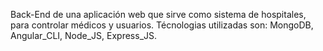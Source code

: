 Back-End de una aplicación web que sirve como sistema de hospitales, para controlar médicos y usuarios. Técnologias utilizadas son: MongoDB, Angular_CLI, Node_JS, Express_JS.
